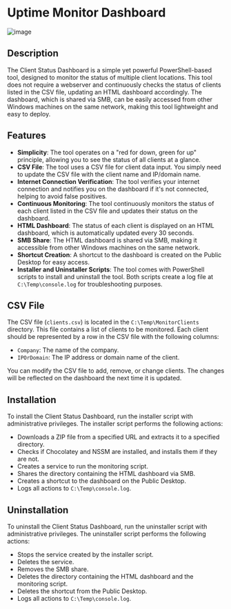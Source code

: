 # Uptime Monitor Dashboard

![image](https://github.com/user-attachments/assets/3af1317f-e248-4b99-9c96-793b6ea39e7f)

## Description
The Client Status Dashboard is a simple yet powerful PowerShell-based tool, designed to monitor the status of multiple client locations. This tool does not require a webserver and continuously checks the status of clients listed in the CSV file, updating an HTML dashboard accordingly. The dashboard, which is shared via SMB, can be easily accessed from other Windows machines on the same network, making this tool lightweight and easy to deploy.

## Features
- **Simplicity**: The tool operates on a "red for down, green for up" principle, allowing you to see the status of all clients at a glance.
- **CSV File**: The tool uses a CSV file for client data input. You simply need to update the CSV file with the client name and IP/domain name.
- **Internet Connection Verification**: The tool verifies your internet connection and notifies you on the dashboard if it's not connected, helping to avoid false positives.
- **Continuous Monitoring**: The tool continuously monitors the status of each client listed in the CSV file and updates their status on the dashboard.
- **HTML Dashboard**: The status of each client is displayed on an HTML dashboard, which is automatically updated every 30 seconds.
- **SMB Share**: The HTML dashboard is shared via SMB, making it accessible from other Windows machines on the same network.
- **Shortcut Creation**: A shortcut to the dashboard is created on the Public Desktop for easy access.
- **Installer and Uninstaller Scripts**: The tool comes with PowerShell scripts to install and uninstall the tool. Both scripts create a log file at `C:\Temp\console.log` for troubleshooting purposes.

## CSV File
The CSV file (`clients.csv`) is located in the `C:\Temp\MonitorClients` directory. This file contains a list of clients to be monitored. Each client should be represented by a row in the CSV file with the following columns:
- `Company`: The name of the company.
- `IPOrDomain`: The IP address or domain name of the client.

You can modify the CSV file to add, remove, or change clients. The changes will be reflected on the dashboard the next time it is updated.

## Installation
To install the Client Status Dashboard, run the installer script with administrative privileges. The installer script performs the following actions:
- Downloads a ZIP file from a specified URL and extracts it to a specified directory.
- Checks if Chocolatey and NSSM are installed, and installs them if they are not.
- Creates a service to run the monitoring script.
- Shares the directory containing the HTML dashboard via SMB.
- Creates a shortcut to the dashboard on the Public Desktop.
- Logs all actions to `C:\Temp\console.log`.

## Uninstallation
To uninstall the Client Status Dashboard, run the uninstaller script with administrative privileges. The uninstaller script performs the following actions:
- Stops the service created by the installer script.
- Deletes the service.
- Removes the SMB share.
- Deletes the directory containing the HTML dashboard and the monitoring script.
- Deletes the shortcut from the Public Desktop.
- Logs all actions to `C:\Temp\console.log`.
